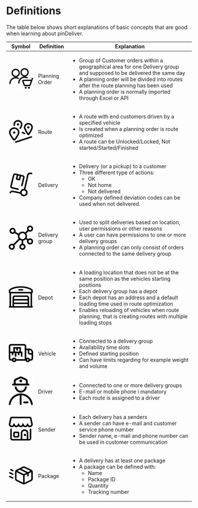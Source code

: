 # Definitions

The table below shows short explanations of basic concepts that are good when learning about pinDeliver.

|Symbol|Definition|Explanation|
|---------|-----------------------------------------|-----------------|
|![Planning order](/images/icons/planning_order.png)|Planning Order|<ul><li>Group of Customer orders within a geographical area for one Delivery group and supposed to be delivered the same day</li><li>A planning order will be divided into routes after the route planning has been used</li><li>A planning order is normally imported through Excel or API</li></ul>|
|![Route](/images/icons/route.png)|Route|<ul><li>A route with end customers driven by a specified vehicle</li><li>Is created when a planning order is route optimized</li><li>A route can be Unlocked/Locked, Not started/Started/Finished</li></ul>|
|![Customer order](/images/icons/delivery.png)|Delivery|<ul><li>Delivery (or a pickup) to a customer</li><li>Three different type of actions:<ul><li>OK</li><li>Not home</li><li>Not delivered</li></ul><li>Company defined deviation codes can be used when not delivered.</li></ul>|
|![Delivery group](/images/icons/delivery_group.png)|Delivery group|<ul><li>Used to split deliveries based on location, user permissions or other reasons</li><li>A user can have permissions to one or more delivery groups</li><li>A planning order can only consist of orders connected to the same delivery group</li></ul>|
|![Depot](/images/icons/depot.png)|Depot|<ul><li>A loading location that does not be at the same position as the vehicles starting positions</li><li>Each delivery group has a depot</li><li>Each depot has an address and a default loading time used in route optimization</li><li>Enables reloading of vehicles when route planning, that is creating routes with multiple loading stops</li></ul>|
|![Vehicle](/images/icons/vehicle.png)|Vehicle|<ul><li>Connected to a delivery group</li><li>Availability time slots</li><li>Defined starting position</li><li>Can have limits regarding for example weight and volume</li></ul>|
|![Driver](/images/icons/driver.png)|Driver|<ul><li>Connected to one or more delivery groups</li><li>E-mail or mobile phone i mandatory</li><li>Each route is assigned to a driver</li></ul>|
|![Sender](/images/icons/sender.png)|Sender|<ul><li>Each delivery has a senders</li><li>A sender can have e-mail and customer service phone number</li><li>Sender name, e-mail and phone number can be used in customer communication</li></ul>|
|![Package](/images/icons/package.png)|Package|<ul><li>A delivery has at least one package</li><li>A package can be defined with:<ul><li>Name</li><li>Package ID</li><li>Quantity</li><li>Tracking number</li></ul>|
